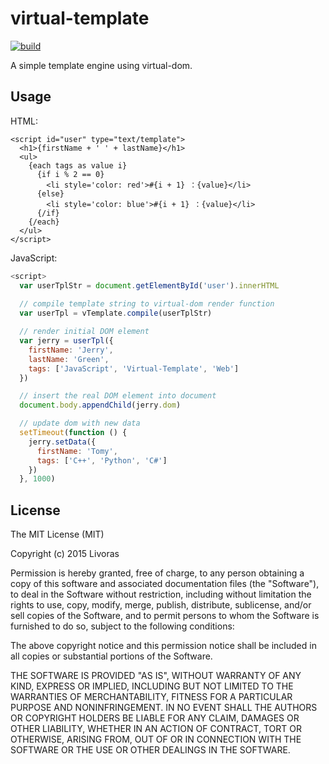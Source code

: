virtual-template
=============================
[![build](https://circleci.com/gh/livoras/virtual-template/tree/dsl.png?style=shield)](https://circleci.com/gh/livoras/virtual-template) 

A simple template engine using virtual-dom. 

## Usage

HTML: 

```
<script id="user" type="text/template">
  <h1>{firstName + ' ' + lastName}</h1>
  <ul>
    {each tags as value i}
      {if i % 2 == 0}
        <li style='color: red'>#{i + 1} ：{value}</li>
      {else}
        <li style='color: blue'>#{i + 1} ：{value}</li>
      {/if}
    {/each}
  </ul>
</script>
```

JavaScript:

```javascript
<script>
  var userTplStr = document.getElementById('user').innerHTML
  
  // compile template string to virtual-dom render function
  var userTpl = vTemplate.compile(userTplStr)

  // render initial DOM element
  var jerry = userTpl({
    firstName: 'Jerry',
    lastName: 'Green',
    tags: ['JavaScript', 'Virtual-Template', 'Web']
  })

  // insert the real DOM element into document 
  document.body.appendChild(jerry.dom)

  // update dom with new data
  setTimeout(function () {
    jerry.setData({
      firstName: 'Tomy',
      tags: ['C++', 'Python', 'C#']
    })
  }, 1000)
```

## License

The MIT License (MIT)

Copyright (c) 2015 Livoras

Permission is hereby granted, free of charge, to any person obtaining a copy
of this software and associated documentation files (the "Software"), to deal
in the Software without restriction, including without limitation the rights
to use, copy, modify, merge, publish, distribute, sublicense, and/or sell
copies of the Software, and to permit persons to whom the Software is
furnished to do so, subject to the following conditions:

The above copyright notice and this permission notice shall be included in all
copies or substantial portions of the Software.

THE SOFTWARE IS PROVIDED "AS IS", WITHOUT WARRANTY OF ANY KIND, EXPRESS OR
IMPLIED, INCLUDING BUT NOT LIMITED TO THE WARRANTIES OF MERCHANTABILITY,
FITNESS FOR A PARTICULAR PURPOSE AND NONINFRINGEMENT. IN NO EVENT SHALL THE
AUTHORS OR COPYRIGHT HOLDERS BE LIABLE FOR ANY CLAIM, DAMAGES OR OTHER
LIABILITY, WHETHER IN AN ACTION OF CONTRACT, TORT OR OTHERWISE, ARISING FROM,
OUT OF OR IN CONNECTION WITH THE SOFTWARE OR THE USE OR OTHER DEALINGS IN THE
SOFTWARE.